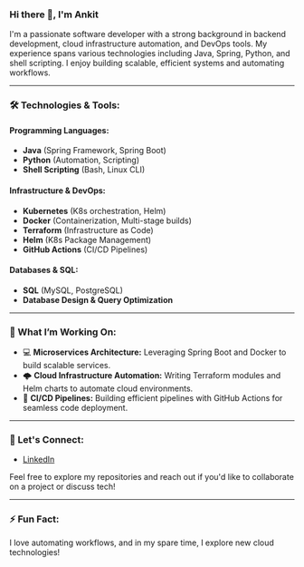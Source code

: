 ### Hi there 👋, I'm Ankit

I'm a passionate software developer with a strong background in backend development, cloud infrastructure automation, and DevOps tools. My experience spans various technologies including Java, Spring, Python, and shell scripting. I enjoy building scalable, efficient systems and automating workflows.

---

### 🛠️ Technologies & Tools:

#### Programming Languages:
- **Java** (Spring Framework, Spring Boot)
- **Python** (Automation, Scripting)
- **Shell Scripting** (Bash, Linux CLI)

#### Infrastructure & DevOps:
- **Kubernetes** (K8s orchestration, Helm)
- **Docker** (Containerization, Multi-stage builds)
- **Terraform** (Infrastructure as Code)
- **Helm** (K8s Package Management)
- **GitHub Actions** (CI/CD Pipelines)

#### Databases & SQL:
- **SQL** (MySQL, PostgreSQL)
- **Database Design & Query Optimization**

---

### 🔧 What I’m Working On:

- 💻 **Microservices Architecture:** Leveraging Spring Boot and Docker to build scalable services.
- 🌩️ **Cloud Infrastructure Automation:** Writing Terraform modules and Helm charts to automate cloud environments.
- 🚀 **CI/CD Pipelines:** Building efficient pipelines with GitHub Actions for seamless code deployment.

---

### 💬 Let's Connect:

- [LinkedIn](https://www.linkedin.com/in/ankitjava8)

Feel free to explore my repositories and reach out if you'd like to collaborate on a project or discuss tech!

---

### ⚡ Fun Fact:

I love automating workflows, and in my spare time, I explore new cloud technologies!
